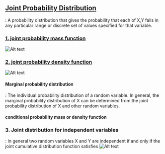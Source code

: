 ## [Joint Probability Distribution](https://en.wikipedia.org/wiki/Joint_probability_distribution)
: A probability distribution that gives the probability that each of X,Y falls in any particular range or 
  discrete set of values specified for that variable.


### [1. joint probability mass function](https://en.wikipedia.org/wiki/Joint_probability_distribution#Joint_density_function_or_mass_function)
![Alt text](https://wikimedia.org/api/rest_v1/media/math/render/svg/673028d7afda072637ed5af2aced34f6a2d8b6c1)

### [2. joint probability density function](https://en.wikipedia.org/wiki/Joint_probability_distribution#Joint_density_function_or_mass_function)
![Alt text](https://wikimedia.org/api/rest_v1/media/math/render/svg/ba0917efce2bb75480c3760db27d1446297de200)

#### Marginal probability distribution
: The individual probability distribution of a random variable. In general, the marginal probability distribution of X can be determined from the joint probability distribution of X and other random variables.

#### conditional probability mass or density function

### 3. Joint distribution for independent variables
: In general two random variables X and Y are independent if and only if the joint cumulative distribution function satisfies 
![Alt text](https://wikimedia.org/api/rest_v1/media/math/render/svg/e3e1d3e33a0e0220921b773db3aab8dee613bae6)
